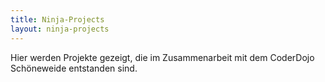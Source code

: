 ```yaml
---
title: Ninja-Projects
layout: ninja-projects
---
```


Hier werden Projekte gezeigt, die im Zusammenarbeit mit dem CoderDojo Schöneweide entstanden sind.